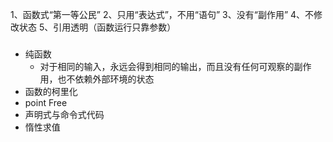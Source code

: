 <!--
 * @Author: your name
 * @Date: 2021-04-27 23:30:11
 * @LastEditTime: 2021-04-27 23:30:12
 * @LastEditors: Please set LastEditors
 * @Description: In User Settings Edit
 * @FilePath: /test/Users/lxt/note/函数式编程.md
-->
1、函数式“第一等公民”
2、只用“表达式”，不用“语句”
3、没有“副作用”
4、不修改状态
5、引用透明（函数运行只靠参数）


###
- 纯函数
  + 对于相同的输入，永远会得到相同的输出，而且没有任何可观察的副作用，也不依赖外部环境的状态
- 函数的柯里化
- point Free
- 声明式与命令式代码
- 惰性求值